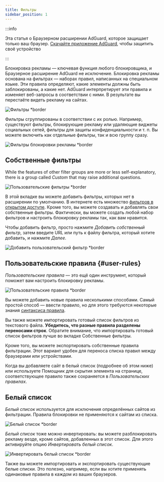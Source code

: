 ```yaml
---
title: Фильтры
sidebar_position: 1
---
```


:::info

Эта статья о Браузерном расширении AdGuard, которое защищает только ваш браузер. [Скачайте приложение AdGuard](https://agrd.io/download-kb-adblock), чтобы защитить своё устройство

:::

Блокировка рекламы — ключевая функция любого блокировщика, и Браузерное расширение AdGuard не исключение. Блокировка рекламы основана на фильтрах — наборах правил, написанных на специальном языке. Эти правила определяют, какие элементы должны быть заблокированы, а какие нет. AdGuard интерпретирует эти правила и изменяет веб-запросы в соответствии с ними. В результате вы перестаёте видеть рекламу на сайтах.

![Фильтры \*border](https://cdn.adtidy.org/content/Kb/ad_blocker/browser_extension/ad_blocker_browser_extension_filters.png)

Фильтры сгруппированы в соответствии с их ролью. Например, существуют фильтры, блокирующие рекламу или удаляющие виджеты социальных сетей, фильтры для защиты конфиденциальности и т. п. Вы можете включить как отдельные фильтры, так и всю группу сразу.

![Фильтры блокировки рекламы \*border](https://cdn.adtidy.org/content/Kb/ad_blocker/browser_extension/ad_blocker_browser_extension_filters1.png)

## Собственные фильтры

While the features of other filter groups are more or less self-explanatory, there is a group called _Custom_ that may raise additional questions.

![Пользовательские фильтры \*border](https://cdn.adtidy.org/content/Kb/ad_blocker/browser_extension/ad_blocker_browser_extension_custom_filters.png)

В этой вкладке вы можете добавить фильтры, которых нет в расширении по умолчанию. В интернете есть множество [фильтров в открытом доступе](https://filterlists.com). Кроме того, вы можете создавать и добавлять свои собственные фильтры. Фактически, вы можете создать любой набор фильтров и настроить блокировку рекламы так, как вам нравится.

Чтобы добавить фильтр, просто нажмите _Добавить собственный фильтр_, затем введите URL или путь к файлу фильтра, который хотите добавить, и нажмите _Далее_.

![Добавить пользовательский фильтр \*border](https://cdn.adtidy.org/content/Kb/ad_blocker/browser_extension/ad_blocker_browser_extension_custom_filters1.png)

## Пользовательские правила {#user-rules}

_Пользовательские правила_ — это ещё один инструмент, который поможет вам настроить блокировку рекламы.

![Пользовательские правила \*border](https://cdn.adtidy.org/content/Kb/ad_blocker/browser_extension/ad_blocker_browser_extension_user_rules.png)

Вы можете добавить новые правила несколькими способами. Самый простой способ — ввести правило, но для этого требуются некоторые знания [синтаксиса правила](/general/ad-filtering/create-own-filters).

Вы также можете импортировать готовый список фильтров из текстового файла. **Убедитесь, что разные правила разделены переносами строк**. Обратите внимание, что импортировать готовый список фильтров лучше во вкладке Собственные фильтры.

Кроме того, вы можете экспортировать собственные правила фильтрации. Этот вариант удобен для переноса списка правил между браузерами или устройствами.

Когда вы добавляете сайт в белый список (подробнее об этом ниже) или используете Помощник для скрытия элемента на странице, соответствующее правило также сохраняется в _Пользовательских правилах_.

## Белый список

_Белый список_ используется для исключения определённых сайтов из фильтрации. Правила блокировки не применяются к сайтам из списка.

![Белый список \*border](https://cdn.adtidy.org/content/Kb/ad_blocker/browser_extension/ad_blocker_browser_extension_allowlist.png)

_Белый список_ тоже можно инвертировать: вы можете разблокировать рекламу везде, кроме сайтов, добавленных в этот список. Для этого активируйте опцию _Инвертировать белый список_.

![Инвертировать белый список \*border](https://cdn.adtidy.org/content/Kb/ad_blocker/browser_extension/ad_blocker_browser_extension_allowlist1.png)

Также вы можете импортировать и экспортировать существующие белые списки. Это полезно, например, если вы хотите применять одинаковые правила в каждом из ваших браузеров.
